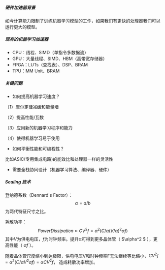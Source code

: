 ##### 硬件加速器背景

​	如今计算能力限制了训练机器学习模型的工作，如果我们有更快的处理器我们可以运行更大的模型。

##### 现有的机器学习加速器

- CPU：线程、SIMD（单指令多数据流）
- GPU：大量线程、SIMD、HBM（高带宽存储器）
- FPGA：LUTs（查找表）、DSP、BRAM
- TPU：MM Unit、BRAM

##### 关键问题

- 如何提高机器学习速度？

（1）摩尔定律减缓和能量墙

（2）提高性能/瓦数

（3）应用新的机器学习程序和能力

（4）使得机器学习易于使用

- 如何平衡性能和可编程性？

比如ASIC(专用集成电路)的能效比和处理器一样的灵活性

- 需要全栈协同设计（机器学习算法、编译器、硬件）

##### Scaling 技术

登纳德系数（Dennard's Factor）：
$$
\alpha=a/b
$$
 为两代特征尺寸之比。

耗散功率：
$$
Power Dissipation\approx CV^2f=\alpha^2(C/\alpha(V/\alpha)^2\alpha f)
$$
其中$V$为供电电压，$f$为时钟频率。提升α可得到更多晶体管（ $\alpha^2 $ ），更高性能（ $\alpha f$ ）。

随着晶体管尺度缩小到达极限，供电电压V和时钟频率F无法继续等比缩小，$CV^2f=\alpha^2(C/\alpha V^2\alpha f)=\alpha CV^2f$， 造成耗散功率增加。

